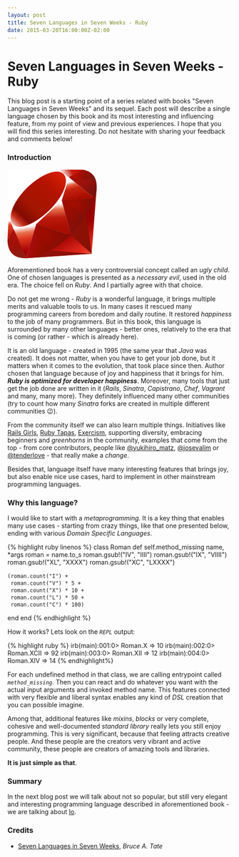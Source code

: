 ```yaml
---
layout: post
title: Seven Languages in Seven Weeks - Ruby
date: 2015-03-20T16:00:00Z-02:00
---
```


# Seven Languages in Seven Weeks - Ruby

<quote class="disclaimer">This blog post is a starting point of a series related with books "Seven Languages in Seven Weeks" and its sequel. Each post will describe a single language chosen by this book and its most interesting and influencing feature, from my point of view and previous experiences. I hope that you will find this series interesting. Do not hesitate with sharing your feedback and comments below!</quote>

### Introduction

<img class="right ruby-logo" alt="Ruby Logo" src="/assets/RubyLogo.png" />

Aforementioned book has a very controversial concept called an *ugly child*. One of chosen languages is presented as a *necessary evil*, used in the old era. The choice fell on *Ruby*. And I partially agree with that choice.

Do not get me wrong - *Ruby* is a wonderful language, it brings multiple merits and valuable tools to us. In many cases it rescued many programming careers from boredom and daily routine. It restored *happiness* to the job of many programmers. But in this book, this language is surrounded by many other languages - better ones, relatively to the era that is coming (or rather - which is already here).

It is an old language - created in 1995 (the same year that *Java* was created). It does not matter, when you have to get your job done, but it matters when it comes to the evolution, that took place since then. Author chosen that language because of joy and happiness that it brings for him. **<em>Ruby is optimized for developer happiness</em>**. Moreover, many tools that just get the job done are written in it (*Rails*, *Sinatra*, *Capistrano*, *Chef*, *Vagrant* and many, many more). They definitely influenced many other communities (try to count how many *Sinatra* forks are created in multiple different communities :wink:).

From the community itself we can also learn multiple things. Initiatives like [Rails Girls](http://railsgirls.com/), [Ruby Tapas](http://www.rubytapas.com/), [Exercism](http://exercism.io/), supporting diversity, embracing beginners and *greenhorns* in the community, examples that come from the top - from core contributors, people like [@yukihiro_matz](https://twitter.com/yukihiro_matz), [@josevalim](https://twitter.com/josevalim) or [@tenderlove](https://twitter.com/tenderlove) - that really make a *change*.

Besides that, language itself have many interesting features that brings joy, but also enable nice use cases, hard to implement in other mainstream programming languages.

### Why this language?

I would like to start with a *metaprogramming*. It is a key thing that enables many use cases - starting from crazy things, like that one presented below, ending with various *Domain Specific Languages*.

{% highlight ruby linenos %}
class Roman
  def self.method_missing name, *args
    roman = name.to_s
    roman.gsub!("IV", "IIII")
    roman.gsub!("IX", "VIIII")
    roman.gsub!("XL", "XXXX")
    roman.gsub!("XC", "LXXXX")

    (roman.count("I") +
     roman.count("V") * 5 +
     roman.count("X") * 10 +
     roman.count("L") * 50 +
     roman.count("C") * 100)
  end
end
{% endhighlight %}

How it works? Lets look on the *`REPL`* output:

{% highlight ruby %}
irb(main):001:0> Roman.X
=> 10
irb(main):002:0> Roman.XCII
=> 92
irb(main):003:0> Roman.XII
=> 12
irb(main):004:0> Roman.XIV
=> 14
{% endhighlight%}

For each undefined method in that class, we are calling entrypoint called *`method_missing`*. Then you can react and do whatever you want with the actual input arguments and invoked method name. This features connected with very flexible and liberal syntax enables any kind of *DSL* creation that you can possible imagine.

Among that, additional features like *mixins*, *blocks* or very complete, cohesive and well-documented *standard library* really lets you still enjoy programming. This is very significant, because that feeling attracts creative people. And these people are the creators very vibrant and active community, these people are creators of amazing tools and libraries.

**It is just simple as that**.

### Summary

In the next blog post we will talk about not so popular, but still very elegant and interesting programming language described in aforementioned book - we are talking about [Io](http://iolanguage.org).

### Credits

- [Seven Languages in Seven Weeks](https://pragprog.com/book/btlang/seven-languages-in-seven-weeks), *Bruce A. Tate*
